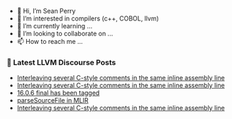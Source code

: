 - 👋 Hi, I’m Sean Perry
- 👀 I’m interested in compilers (c++, COBOL, llvm)
- 🌱 I’m currently learning ...
- 💞️ I’m looking to collaborate on ...
- 📫 How to reach me ...

<!---
s66perry/s66perry is a ✨ special ✨ repository because its `README.md` (this file) appears on your GitHub profile.
You can click the Preview link to take a look at your changes.
--->
### 📕 Latest LLVM Discourse Posts

<!-- DISCOURSE-LLVM:START -->
- [Interleaving several C-style comments in the same inline assembly line](https://discourse.llvm.org/t/interleaving-several-c-style-comments-in-the-same-inline-assembly-line/71353#post_3)
- [Interleaving several C-style comments in the same inline assembly line](https://discourse.llvm.org/t/interleaving-several-c-style-comments-in-the-same-inline-assembly-line/71353#post_2)
- [16.0.6 final has been tagged](https://discourse.llvm.org/t/16-0-6-final-has-been-tagged/71342#post_2)
- [parseSourceFile in MLIR](https://discourse.llvm.org/t/parsesourcefile-in-mlir/71348#post_2)
- [Interleaving several C-style comments in the same inline assembly line](https://discourse.llvm.org/t/interleaving-several-c-style-comments-in-the-same-inline-assembly-line/71353#post_1)
<!-- DISCOURSE-LLVM:END -->
